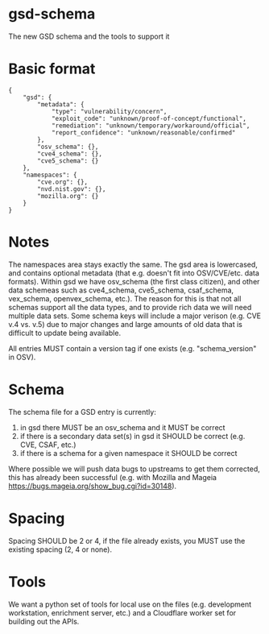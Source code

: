 # gsd-schema
The new GSD schema and the tools to support it

# Basic format

```
{
    "gsd": {
        "metadata": {
            "type": "vulnerability/concern",
            "exploit_code": "unknown/proof-of-concept/functional",
            "remediation": "unknown/temporary/workaround/official",
            "report_confidence": "unknown/reasonable/confirmed"
        },
        "osv_schema": {},
        "cve4_schema": {},
        "cve5_schema": {}
    },
    "namespaces": {
        "cve.org": {},
        "nvd.nist.gov": {},
        "mozilla.org": {}
    }
}
```

# Notes

The namespaces area stays exactly the same. The gsd area is lowercased, and contains optional metadata (that e.g. doesn't fit into OSV/CVE/etc. data formats). Within gsd we have osv_schema (the first class citizen), and other data schemeas such as cve4_schema, cve5_schema, csaf_schema, vex_schema, openvex_schema, etc.). The reason for this is that not all schemas support all the data types, and to provide rich data we will need multiple data sets. Some schema keys will include a major verison (e.g. CVE v.4 vs. v.5) due to major changes and large amounts of old data that is difficult to update being available.

All entries MUST contain a version tag if one exists (e.g. "schema_version" in OSV). 

# Schema

The schema file for a GSD entry is currently: 

1. in gsd there MUST be an osv_schema and it MUST be correct
2. if there is a secondary data set(s) in gsd it SHOULD be correct (e.g. CVE, CSAF, etc.)
3. if there is a schema for a given namespace it SHOULD be correct

Where possible we will push data bugs to upstreams to get them corrected, this has already been successful (e.g. with Mozilla and Mageia https://bugs.mageia.org/show_bug.cgi?id=30148).

# Spacing

Spacing SHOULD be 2 or 4, if the file already exists, you MUST use the existing spacing (2, 4 or none). 

# Tools

We want a python set of tools for local use on the files (e.g. development workstation, enrichment server, etc.) and a Cloudflare worker set for building out the APIs.
